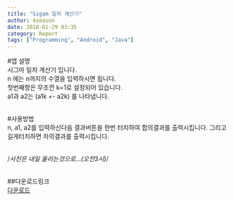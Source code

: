 ```yaml
---
title: "Sigam 일차 계산기"
author: 4season
date: 2018-01-29 03:35
category: Report
tags: ["Programming", "Android", "Java"]
---
```


#앱 설명 <br>
시그마 일차 계산기 입니다. <br>
n 에는 n까지의 수열을 입력하시면 됩니다. <br>
첫번째항은 무조껀 k=1로 설정되어 있습니다. <br>
a1과 a2는 (a1k +- a2k) 를 나타냅니다. <br> <br>

#사용방법 <br>
n, a1, a2를 입력하신다음 결과버튼을 한번 터치하여 합의결과를 출력시킵니다. 그리고 길게터치하면 차의결과를 출력시킵니다. <br> <br>

/*사진은 내일 올리는것으로...(오전3시)*/ <br> <br>

##다운로드링크 <br>
[다운로드](https://drive.google.com/open?id=1Ru4TN8oZNubk70uGa2zGpLw-lEFiR0Yq) <br>
